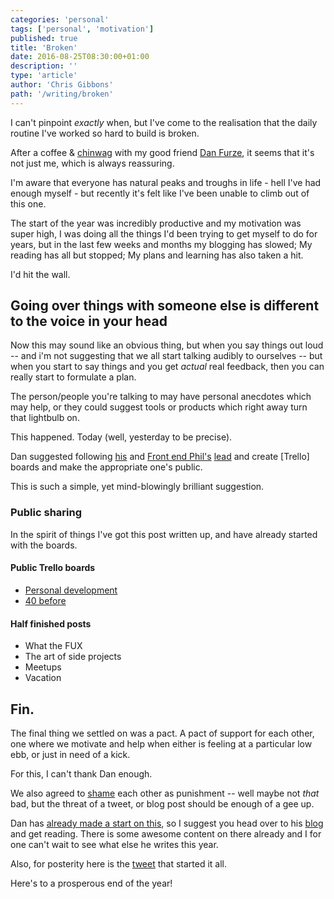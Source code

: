 ```yaml
---
categories: 'personal'
tags: ['personal', 'motivation']
published: true
title: 'Broken'
date: 2016-08-25T08:30:00+01:00
description: ''
type: 'article'
author: 'Chris Gibbons'
path: '/writing/broken'
---
```


I can't pinpoint _exactly_ when, but I've come to the realisation that the daily routine I've worked so hard to build is broken.

After a coffee &amp; [chinwag](https://www.urbandictionary.com/define.php?term=chinwag&defid=5703119) with my good friend [Dan Furze](https://twitter.com/furzeface), it seems that it's not just me, which is always reassuring.

I'm aware that everyone has natural peaks and troughs in life - hell I've had enough myself - but recently it's felt like I've been unable to climb out of this one.

The start of the year was incredibly productive and my motivation was super high, I was doing all the things I'd been trying to get myself to do for years, but in the last few weeks and months my blogging has slowed; My reading has all but stopped; My plans and learning has also taken a hit.

I'd hit the wall.

## Going over things with someone else is different to the voice in your head

Now this may sound like an obvious thing, but when you say things out loud -- and i'm not suggesting that we all start talking audibly to ourselves -- but when you start to say things and you get _actual_ real feedback, then you can really start to formulate a plan.

The person/people you're talking to may have personal anecdotes which may help, or they could suggest tools or products which right away turn that lightbulb on.

This happened. Today (well, yesterday to be precise).

Dan suggested following [his](https://trello.com/b/wunSYyAp/bucket-list) and [Front end Phil's](https://frontendphil.com/) [lead](https://trello.com/b/dbDEbfXF/the-life-list) and create [Trello] boards and make the appropriate one's public.

This is such a simple, yet mind-blowingly brilliant suggestion.

### Public sharing

In the spirit of things I've got this post written up, and have already started with the boards.

#### Public Trello boards

- [Personal development](https://trello.com/b/qDGenMst/personal-development)
- [40 before](https://trello.com/b/PiAO5Jk0/40-before)

#### Half finished posts

- What the FUX
- The art of side projects
- Meetups
- Vacation

## Fin.

The final thing we settled on was a pact. A pact of support for each other, one where we motivate and help when either is feeling at a particular low ebb, or just in need of a kick.

For this, I can't thank Dan enough.

We also agreed to [shame](https://www.youtube.com/watch?v=oJsOK9Tc60M) each other as punishment -- well maybe not _that_ bad, but the threat of a tweet, or blog post should be enough of a gee up.

Dan has [already made a start on this](https://danielfurze.co.uk/blog/i-need-to-write-more/), so I suggest you head over to his [blog](https://danielfurze.co.uk/blog/) and get reading. There is some awesome content on there already and I for one can't wait to see what else he writes this year.

Also, for posterity here is the [tweet](https://twitter.com/furzeface/status/768485689268834304) that started it all.

Here's to a prosperous end of the year!
